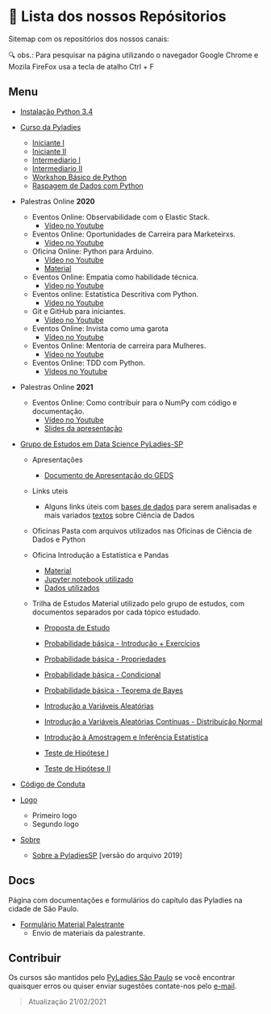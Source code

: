 # 🚀 Lista dos nossos Repósitorios

Sitemap com os repositórios dos nossos canais:

🔍 obs.: Para pesquisar na página utilizando o navegador Google Chrome e Mozila FireFox usa a tecla de atalho Ctrl + F
## Menu

- [Instalação Python 3.4](https://github.com/PyLadiesSP/Cursos/blob/master/tutoriais/instalacao_python3-4.pdf)

- [Curso da Pyladies](https://github.com/PyLadiesSP/Cursos)

    * [Iniciante I](https://github.com/PyLadiesSP/Cursos/blob/master/Basico_I/Basico_1.pdf)
    * [Iniciante II](https://github.com/PyLadiesSP/Cursos/blob/master/Basico_II/basico_II.pdf)
    * [Intermediario I](https://github.com/PyLadiesSP/Cursos/blob/master/Intermediario_I/IntermediarioI_PyLadiesSP.pdf)
    * [Intermediario II](https://github.com/PyLadiesSP/Cursos/blob/master/Intermediario_II/Intermediario_II.pdf)
    * [Workshop Básico de Python](https://github.com/PyLadiesSP/Cursos/blob/master/Workshops/Workshop_PyLadiesSP.pdf)
    * [Raspagem de Dados com Python](https://github.com/PyLadiesSP/Cursos/blob/master/Workshops/Raspagem_de_dados_PyLadiesSP.pdf)

- Palestras Online **2020**
    * Eventos Online: Observabilidade com o Elastic Stack.
        - [Vídeo no Youtube](https://www.youtube.com/watch?v=LghF8-uwBEk)
    - Eventos Online: Oportunidades de Carreira para Marketeirxs.
        - [Vídeo no Youtube](https://www.youtube.com/watch?v=4LSBHvCPWwc)
    - Oficina Online: Python para Arduino.
       - [Vídeo no Youtube](https://www.youtube.com/watch?v=a1TyTHMpHI4)
       - [Material]()
   - Eventos Online: Empatia como habilidade técnica.
       - [Video no Youtube](https://www.youtube.com/watch?v=6HGxDFxJceE)
   - Eventos online: Estatística Descritiva com Python.
     - [Vídeo no Youtube](https://www.youtube.com/watch?v=SecPlgDw7c4)
  - Git e GitHub para iniciantes.
    - [Vídeo no Youtube](https://www.youtube.com/watch?v=1WwywaZWe6s)
  -  Eventos Online: Invista como uma garota
     -  [Vídeo no Youtube](https://www.youtube.com/watch?v=RrdYND2EPyE)
  - Eventos Online: Mentoria de carreira para Mulheres.
    - [Vídeo no Youtube](https://www.youtube.com/watch?v=xzrt6noI8bw)
  - Eventos Online: TDD com Python.
    - [Vídeos no Youtube](https://www.youtube.com/watch?v=Qf-UyaOb7Xw)
   
- Palestras Online **2021**
    * Eventos Online: Como contribuir para o NumPy com código e documentação.
        - [Vídeo no Youtube](https://www.youtube.com/watch?v=kAC-62are7I)
        -  [Slides da apresentação](https://github.com/PyLadiesSP/palestras/blob/master/20210220_documentacao_numpy/como_contribuir_numpy.pdf)

- [Grupo de Estudos em Data Science PyLadies-SP](https://github.com/PyLadiesSP/data-science)

   - Apresentações
      - [Documento de Apresentação do GEDS](https://github.com/PyLadiesSP/data-science/blob/master/Apresentacoes/grupo_de_estudos_estimula_troca_de_saber_Pyladies_SP.pdf)

   - Links uteis
      - Alguns links úteis com [bases de dados](https://github.com/PyLadiesSP/data-science/tree/master/Links_uteis/Bases_de_dados) para serem analisadas e mais variados [textos](https://github.com/PyLadiesSP/data-science/tree/master/Links_uteis/Textos_sobre_Ciencia_de_Dados) sobre Ciência de Dados

   -  Oficinas
Pasta com arquivos utilizados nas Oficinas de Ciência de Dados e Python

   - Oficina Introdução a Estatística e Pandas
      - [Material](https://github.com/PyLadiesSP/data-science/blob/master/Oficinas/oficina_introdu%C3%A7%C3%A3o_estatistica_pandas/Workshop%20Introdu%C3%A7%C3%A3o%20a%20Estat%C3%ADstica%20e%20Pandas%20Respostas.pdf)
      - [Jupyter notebook utilizado](https://github.com/PyLadiesSP/data-science/blob/master/Oficinas/oficina_introdu%C3%A7%C3%A3o_estatistica_pandas/tips_notebook.ipynb)
      - [Dados utilizados](https://github.com/PyLadiesSP/data-science/blob/master/Oficinas/oficina_introdu%C3%A7%C3%A3o_estatistica_pandas/tips.csv)

   - Trilha de Estudos 
Material utilizado pelo grupo de estudos, com documentos separados por cada tópico estudado.

      - [Proposta de Estudo](https://pyladiessp.github.io/data-science/Trilha%20de%20Estudos/proposta_estudo.pdf)

      - [Probabilidade básica - Introdução + Exercícios](https://github.com/PyLadiesSP/data-science/blob/master/Trilha_de_Estudos/01%20material.pdf)

      - [Probabilidade básica - Propriedades](https://github.com/PyLadiesSP/data-science/blob/master/Trilha_de_Estudos/02%20material.pdf)

      - [Probabilidade básica - Condicional](https://github.com/PyLadiesSP/data-science/blob/master/Trilha_de_Estudos/03%20material.pdf)

      - [Probabilidade básica - Teorema de Bayes](https://github.com/PyLadiesSP/data-science/blob/master/Trilha_de_Estudos/04%20material.pdf)

     - [Introdução a Variáveis Aleatórias](https://github.com/PyLadiesSP/data-science/blob/master/Trilha_de_Estudos/05%20material.pdf)

     - [Introdução a Variáveis Aleatórias Contínuas - Distribuição Normal](https://github.com/PyLadiesSP/data-science/blob/master/Trilha_de_Estudos/06%20material.pdf)

     - [Introdução à Amostragem e Inferência Estatística](https://github.com/PyLadiesSP/data-science/blob/master/Trilha_de_Estudos/07%20material.pdf)

     - [Teste de Hipótese I](https://github.com/PyLadiesSP/data-science/blob/master/Trilha_de_Estudos/08%20material.pdf)

     - [Teste de Hipótese II](https://github.com/PyLadiesSP/data-science/blob/master/Trilha_de_Estudos/09%20material.pdf)

- [Código de Conduta](https://github.com/PyLadiesSP/codigo-de-conduta)
- [Logo](https://github.com/PyLadiesSP/logo)
    * Primeiro logo
    * Segundo logo
- [Sobre](https://github.com/PyLadiesSP/sobre)
    * [Sobre a PyladiesSP](https://github.com/PyLadiesSP/sobre/blob/master/sobre_pyladiessp.pdf) [versão do arquivo 2019]

## Docs

Página com documentações e formulários do capítulo das Pyladies na cidade de São Paulo.

- [Formulário Material Palestrante](http://google.com)
    - Envio de materiais da palestrante.

## Contribuir

Os cursos são mantidos pelo [PyLadies São Paulo](https://pyladiessp.github.io) se você encontrar quaisquer erros ou quiser enviar sugestões contate-nos pelo [e-mail](mailto:saopaulo@pyladies.com).

> Atualização 21/02/2021
